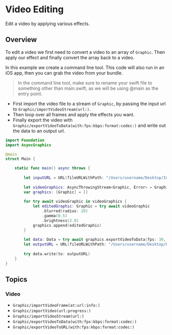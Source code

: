 # Video Editing

Edit a video by applying various effects.

## Overview

To edit a video we first need to convert a video to an array of ``Graphic``. Then apply our effect and finally convert the array back to a video.

In this example we create a command line tool. This code will also run in an iOS app, then you can grab the video from your bundle.

> In the command line tool, make sure to rename your swift file to something other than main.swift, as we will be using @main as the entry point.

- First import the video file to a stream of ``Graphic``, by passing the input url to ``Graphic/importVideoStream(url:)``.
- Then loop over all frames and apply the effects you want.
- Finally export the video with ``Graphic/exportVideoToData(with:fps:kbps:format:codec:)`` and write out the data to an output url.

```swift
import Foundation
import AsyncGraphics

@main
struct Main {

    static func main() async throws {
        
        let inputURL = URL(fileURLWithPath: "/Users/username/Desktop/InputVideo.mov")
        
        let videoGraphics: AsyncThrowingStream<Graphic, Error> = Graphic.importVideoStream(url: inputURL)
        var graphics: [Graphic] = []
        
        for try await videoGraphic in videoGraphics {
            let editedGraphic: Graphic = try await videoGraphic
                .blurred(radius: 20)
                .gamma(0.5)
                .brightness(2.0)
            graphics.append(editedGraphic)
        }
        
        let data: Data = try await graphics.exportVideoToData(fps: 30, kbps: 1_000)
        let outputURL = URL(fileURLWithPath: "/Users/username/Desktop/OutputVideo.mov")
        
        try data.write(to: outputURL)
    }
}
```

## Topics

### Video

- ``Graphic/importVideoFrame(at:url:info:)``
- ``Graphic/importVideo(url:progress:)``
- ``Graphic/importVideoStream(url:)``
- ``Graphic/exportVideoToData(with:fps:kbps:format:codec:)``
- ``Graphic/exportVideoToURL(with:fps:kbps:format:codec:)``
